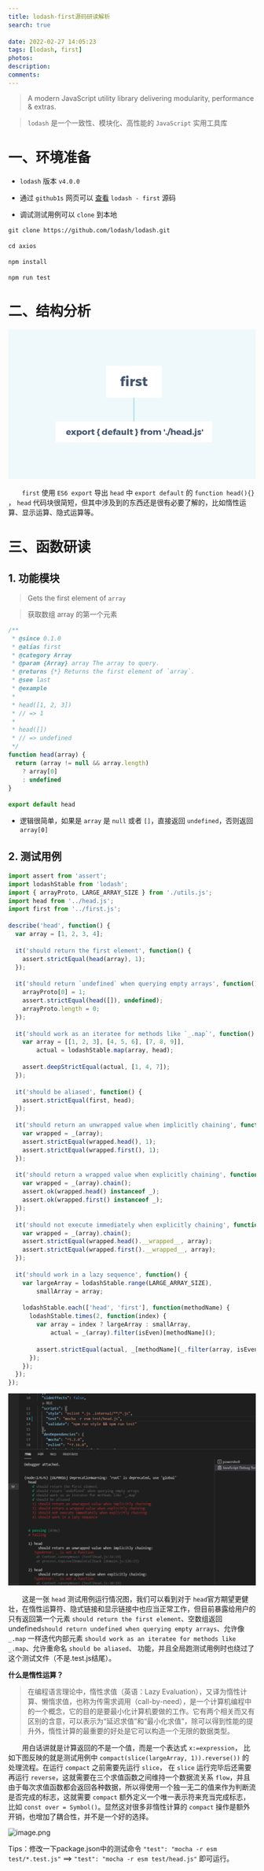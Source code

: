 ```yaml
---
title: lodash-first源码研读解析
search: true

date: 2022-02-27 14:05:23
tags: [lodash, first]
photos:
description:
comments:
---
```


> A modern JavaScript utility library delivering modularity, performance & extras.

> `lodash` 是一个一致性、模块化、高性能的 `JavaScript` 实用工具库

# 一、环境准备

-   `lodash` 版本 `v4.0.0`

-   通过 `github1s` 网页可以 [查看](https://github1s.com/lodash/lodash/blob/HEAD/first.js) `lodash - first` 源码
-   调试测试用例可以 `clone` 到本地

```shell
git clone https://github.com/lodash/lodash.git

cd axios

npm install

npm run test
```

# 二、结构分析

![](./images/first.png)

&emsp;&emsp;`first` 使用 `ES6 export` 导出 `head` 中 `export default` 的 `function head(){}` ， `head` 代码块很简短，但其中涉及到的东西还是很有必要了解的，比如惰性运算、显示运算、隐式运算等。

# 三、函数研读

## 1. 功能模块

> Gets the first element of `array`

> 获取数组 array 的第一个元素

```js
/**
 * @since 0.1.0
 * @alias first
 * @category Array
 * @param {Array} array The array to query.
 * @returns {*} Returns the first element of `array`.
 * @see last
 * @example
 *
 * head([1, 2, 3])
 * // => 1
 *
 * head([])
 * // => undefined
 */
function head(array) {
  return (array != null && array.length)
    ? array[0]
    : undefined
}

export default head
```

-  逻辑很简单，如果是 `array` 是 `null` 或者 `[]`，直接返回 `undefined`，否则返回 `array[0]` 

## 2. 测试用例


```js
import assert from 'assert';
import lodashStable from 'lodash';
import { arrayProto, LARGE_ARRAY_SIZE } from './utils.js';
import head from '../head.js';
import first from '../first.js';

describe('head', function() {
  var array = [1, 2, 3, 4];

  it('should return the first element', function() {
    assert.strictEqual(head(array), 1);
  });

  it('should return `undefined` when querying empty arrays', function() {
    arrayProto[0] = 1;
    assert.strictEqual(head([]), undefined);
    arrayProto.length = 0;
  });

  it('should work as an iteratee for methods like `_.map`', function() {
    var array = [[1, 2, 3], [4, 5, 6], [7, 8, 9]],
        actual = lodashStable.map(array, head);

    assert.deepStrictEqual(actual, [1, 4, 7]);
  });

  it('should be aliased', function() {
    assert.strictEqual(first, head);
  });

  it('should return an unwrapped value when implicitly chaining', function() {
    var wrapped = _(array);
    assert.strictEqual(wrapped.head(), 1);
    assert.strictEqual(wrapped.first(), 1);
  });

  it('should return a wrapped value when explicitly chaining', function() {
    var wrapped = _(array).chain();
    assert.ok(wrapped.head() instanceof _);
    assert.ok(wrapped.first() instanceof _);
  });

  it('should not execute immediately when explicitly chaining', function() {
    var wrapped = _(array).chain();
    assert.strictEqual(wrapped.head().__wrapped__, array);
    assert.strictEqual(wrapped.first().__wrapped__, array);
  });

  it('should work in a lazy sequence', function() {
    var largeArray = lodashStable.range(LARGE_ARRAY_SIZE),
        smallArray = array;

    lodashStable.each(['head', 'first'], function(methodName) {
      lodashStable.times(2, function(index) {
        var array = index ? largeArray : smallArray,
            actual = _(array).filter(isEven)[methodName]();

        assert.strictEqual(actual, _[methodName](_.filter(array, isEven)));
      });
    });
  });
});
```

![](./images/head.png)

&emsp;&emsp;这是一张 `head` 测试用例运行情况图，我们可以看到对于 `head`官方期望更健壮，在惰性运算符、隐式链接和显示链接中也应当正常工作，但目前暴露给用户的只有返回第一个元素 `should return the first element`、空数组返回undefined`should return undefined when querying empty arrays`、允许像 `_.map` 一样迭代内部元素 `should work as an iteratee for methods like _.map`、允许重命名 `should be aliased`、 功能，并且全局跑测试用例时也绕过了这个测试文件（不是.test.js结尾）。
  
**什么是惰性运算？**
> 在编程语言理论中，惰性求值（英语：Lazy Evaluation），又译为惰性计算、懒惰求值，也称为传需求调用（call-by-need），是一个计算机编程中的一个概念，它的目的是要最小化计算机要做的工作。它有两个相关而又有区别的含意，可以表示为“延迟求值”和“最小化求值”，除可以得到性能的提升外，惰性计算的最重要的好处是它可以构造一个无限的数据类型。

&emsp;&emsp;用白话讲就是计算返回的不是一个值，而是一个表达式 `x:=expression`， 比如下图反映的就是测试用例中 `compact(slice(largeArray, 1)).reverse())` 的处理流程。在运行 `compact` 之前需要先运行 `slice`， 在 `slice` 运行完毕后还需要再运行 `reverse`，这就需要在三个求值函数之间维持一个数据流关系 `flow`，并且由于每次求值函数都会返回各种数据，所以得使用一个独一无二的值来作为判断流是否完成的标志，这就需要 `compact` 额外定义一个唯一表示符来充当完成标志，比如 `const over = Symbol()`。显然这对很多非惰性计算的 `compact` 操作是额外开销，也增加了耦合性，并不是一个好的选择。


![image.png](https://p3-juejin.byteimg.com/tos-cn-i-k3u1fbpfcp/7e6abfa4be7242d698b4617d41fd52dc~tplv-k3u1fbpfcp-watermark.image?)


Tips：修改一下package.json中的测试命令 `"test": "mocha -r esm test/*.test.js"` ==> `"test": "mocha -r esm test/head.js"` 即可运行。

